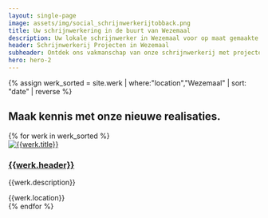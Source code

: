 ```yaml
---
layout: single-page
image: assets/img/social_schrijnwerkerijtobback.png
title: Uw schrijnwerkering in de buurt van Wezemaal
description: Uw lokale schrijnwerker in Wezemaal voor op maat gemaakte houten constructies. Kwaliteit en vakmanschap in elk project
header: Schrijnwerkerij Projecten in Wezemaal
subheader: Ontdek ons vakmanschap van onze schrijnwerkerij met projecten in de regio Wezemaal.
hero: hero-2
---
```


{% assign werk_sorted = site.werk | where:"location","Wezemaal" | sort: "date" | reverse %}

<section id="section-home-overons">
  <div class="container mt-5">
  <div class="row">
      <div class="col-md-12">
        <h2>Maak kennis met onze nieuwe realisaties.</h2>
      </div>
    </div>
    <div class="row">
      {% for werk in werk_sorted %}
        <div class="col-xs-12 col-md-6 col-lg-3 mt-5">
          <div class="card rounded-lg shadow-sm">
            <a href="{{werk.url}}" class="card-link"><img class="card-img-top" src="../{{werk.img_thumb}}" alt="{{werk.title}}"></a>
            <div class="card-body">
              <a href="{{werk.url}}" class="card-link"><h3 class="card-title">{{werk.header}}</h3></a>
              <p class="card-text">{{werk.description}}</p>
              <div><i class="fa-solid fa-location-dot"></i><span class="werk-meta"> {{werk.location}}</span></div>
            </div>
          </div>
        </div>
      {% endfor %}
    </div>
  </div>
</section>
